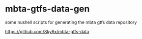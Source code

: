 # mbta-gtfs-data-gen

some nushell scripts for generating the mbta gtfs data repository

<https://github.com/Sky9x/mbta-gtfs-data>
